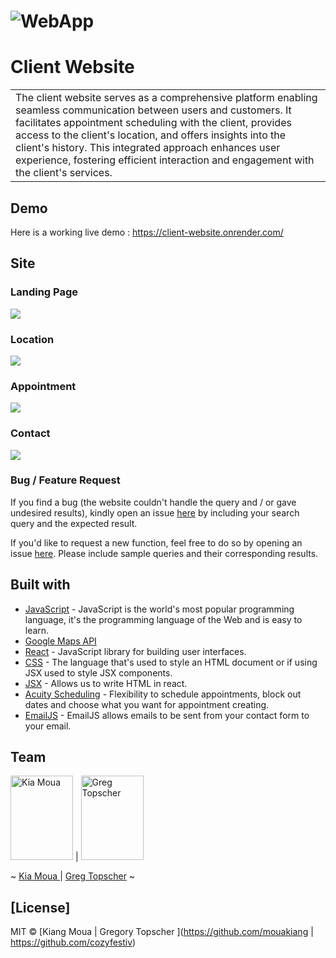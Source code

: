 # ![WebApp](./src/assets/Website01.png)
# Client Website
<table>
<tr>
<td>
  The client website serves as a comprehensive platform enabling seamless communication between users and customers. It facilitates appointment scheduling with the client, provides access to the client's location, and offers insights into the client's history. This integrated approach enhances user experience, fostering efficient interaction and engagement with the client's services.
</td>
</tr>
</table>


## Demo
Here is a working live demo :  https://client-website.onrender.com/


## Site

### Landing Page

![](./src/assets/Website01.png)

### Location

![](./src/assets/Location.png)

### Appointment

![](./src/assets/Appointment.png)

### Contact 

![](./src/assets/Contact02.png)


### Bug / Feature Request

If you find a bug (the website couldn't handle the query and / or gave undesired results), kindly open an issue [here](https://github.com/mouakiang/client-website/issues/new) by including your search query and the expected result.

If you'd like to request a new function, feel free to do so by opening an issue [here](https://github.com/mouakiang/client-website/issues/new). Please include sample queries and their corresponding results.


## Built with 

- [JavaScript](https://www.w3schools.com/js/) - JavaScript is the world's most popular programming language, it's the programming language of the Web and is easy to learn.
- [Google Maps API](https://www.w3schools.com/graphics/google_maps_intro.asp) 
- [React](https://www.w3schools.com/react/default.asp) - JavaScript library for building user interfaces.
- [CSS](https://www.w3schools.com/css/default.asp) - The language that's used to style an HTML document or if using JSX used to style JSX components.
- [JSX](https://www.w3schools.com/react/react_jsx.asp) - Allows us to write HTML in react.
- [Acuity Scheduling](https://www.acuityscheduling.com/?utm_campaign=acuity&utm_medium=referral&utm_source=scheduling) - Flexibility to schedule appointments, block out dates and choose what you want for appointment creating.
- [EmailJS](https://www.emailjs.com/docs/examples/reactjs/) - EmailJS allows emails to be sent from your contact form to your email.


## Team

[<img src="./src/assets/head-image.png" alt="Kia Moua" width="100" height="135">](https://github.com/mouakiang) | [<img src="./src/assets/profile-vert.jpg" alt="Greg Topscher" width="100" height="135">](https://github.com/cozyfestiv)

~ [Kia Moua ](https://github.com/mouakiang) | [Greg Topscher](https://github.com/cozyfestiv) ~

## [License]

MIT © [Kiang Moua | Gregory Topscher ](https://github.com/mouakiang | https://github.com/cozyfestiv)

